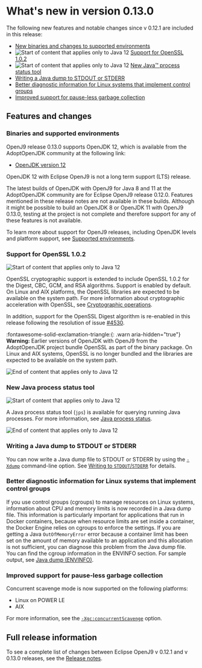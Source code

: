 <!--
* Copyright (c) 2017, 2021 IBM Corp. and others
*
* This program and the accompanying materials are made
* available under the terms of the Eclipse Public License 2.0
* which accompanies this distribution and is available at
* https://www.eclipse.org/legal/epl-2.0/ or the Apache
* License, Version 2.0 which accompanies this distribution and
* is available at https://www.apache.org/licenses/LICENSE-2.0.
*
* This Source Code may also be made available under the
* following Secondary Licenses when the conditions for such
* availability set forth in the Eclipse Public License, v. 2.0
* are satisfied: GNU General Public License, version 2 with
* the GNU Classpath Exception [1] and GNU General Public
* License, version 2 with the OpenJDK Assembly Exception [2].
*
* [1] https://www.gnu.org/software/classpath/license.html
* [2] http://openjdk.java.net/legal/assembly-exception.html
*
* SPDX-License-Identifier: EPL-2.0 OR Apache-2.0 OR GPL-2.0 WITH
* Classpath-exception-2.0 OR LicenseRef-GPL-2.0 WITH Assembly-exception
-->


# What's new in version 0.13.0

The following new features and notable changes since v 0.12.1 are included in this release:

- [New binaries and changes to supported environments](#binaries-and-supported-environments)
- ![Start of content that applies only to Java 12](cr/java12.png) [Support for OpenSSL 1.0.2](#support-for-openssl-102)
- ![Start of content that applies only to Java 12](cr/java12.png) [New Java&trade; process status tool](#new-java-process-status-tool)
- [Writing a Java dump to STDOUT or STDERR](#writing-a-java-dump-to-stdout-or-stderr)
- [Better diagnostic information for Linux systems that implement control groups](#better-diagnostic-information-for-linux-systems-that-implement-control-groups)
- [Improved support for pause-less garbage collection](#improved-support-for-pause-less-garbage-collection)

## Features and changes

### Binaries and supported environments

OpenJ9 release 0.13.0 supports OpenJDK 12, which is available from the AdoptOpenJDK community at the following link:

- [OpenJDK version 12](https://adoptopenjdk.net/archive.html?variant=openjdk12&jvmVariant=openj9)

OpenJDK 12 with Eclipse OpenJ9 is not a long term support (LTS) release.

The latest builds of OpenJDK with OpenJ9 for Java 8 and 11 at the AdoptOpenJDK community are for Eclipse OpenJ9 release 0.12.0. Features mentioned in these release notes are not available in these builds. Although it might be possible to build an OpenJDK 8 or OpenJDK 11 with OpenJ9 0.13.0, testing at the project is not complete and therefore support for any of these features is not available.

To learn more about support for OpenJ9 releases, including OpenJDK levels and platform support, see [Supported environments](openj9_support.md).

### Support for OpenSSL 1.0.2

![Start of content that applies only to Java 12](cr/java12.png)

OpenSSL cryptographic support is extended to include OpenSSL 1.0.2 for the Digest, CBC, GCM, and RSA algorithms. Support is enabled by default. On Linux and AIX platforms, the OpenSSL libraries are expected to be available on the system path. For more information about cryptographic acceleration with OpenSSL, see [Cryptographic operations](introduction.md#cryptographic-operations).

In addition, support for the OpenSSL Digest algorithm is re-enabled in this release following the resolution of issue [#4530](https://github.com/eclipse/openj9/issues/4530).

:fontawesome-solid-exclamation-triangle:{: .warn aria-hidden="true"} **Warning:** Earlier versions of OpenJDK with OpenJ9 from the AdoptOpenJDK project bundle OpenSSL as part of the binary package. On Linux and AIX systems, OpenSSL is no longer bundled and the libraries are expected to be available on the system path.

![End of content that applies only to Java 12](cr/java_close.png)

### New Java process status tool

![Start of content that applies only to Java 12](cr/java12.png)

A Java process status tool (`jps`) is available for querying running Java processes. For more information, see [Java process status](tool_jps.md).

![End of content that applies only to Java 12](cr/java_close.png)

### Writing a Java dump to STDOUT or STDERR

You can now write a Java dump file to STDOUT or STDERR by using the [`-Xdump`](xdump.md) command-line option. See [Writing to `STDOUT`/`STDERR`](xdump.md#writing-to-stdoutstderr) for details.

### Better diagnostic information for Linux systems that implement control groups

If you use control groups (cgroups) to manage resources on Linux systems, information about CPU and memory limits is now recorded in a Java dump file. This information is particularly important for applications that run in Docker containers, because when resource limits are set inside a container, the Docker Engine relies on cgroups to enforce the settings. If you are getting a Java `OutOfMemoryError` error because a container limit has been set on the amount of memory available to an application and this allocation is not sufficient, you can diagnose this problem from the Java dump file. You can find the cgroup information in the ENVINFO section. For sample output, see [Java dump (ENVINFO)](dump_javadump.md#envinfo).

### Improved support for pause-less garbage collection

Concurrent scavenge mode is now supported on the following platforms:

- Linux on POWER LE
- AIX

For more information, see the [`-Xgc:concurrentScavenge`](xgc.md#concurrentscavenge) option.

## Full release information

To see a complete list of changes between Eclipse OpenJ9 v 0.12.1 and v 0.13.0 releases, see the [Release notes](https://github.com/eclipse/openj9/blob/master/doc/release-notes/0.13/0.13.md).

<!-- ==== END OF TOPIC ==== version0.13.md ==== -->
